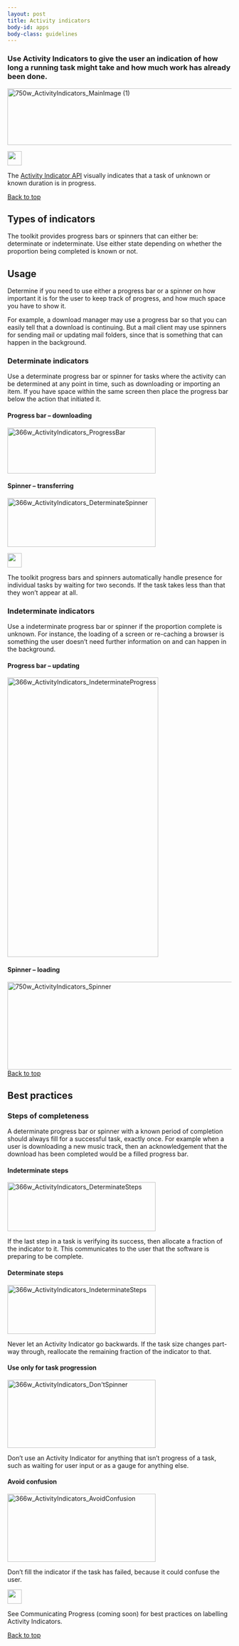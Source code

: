 ```yaml
---
layout: post
title: Activity indicators
body-id: apps
body-class: guidelines
---
```




<div id="loop-guidelines" class="col-10">
  <section class="row no-padding-top no-padding-right no-padding-left">
  <div class="col-10">
  <h3>Use Activity Indicators to give the user an indication of how long a running task might take and how much work has already been done.</h3>
  <div class="image-container">
  <img src="{{ site.assets_path }}1af1cdf3-750w_ActivityIndicators_MainImage-1.png" alt="750w_ActivityIndicators_MainImage (1)" width="679" height="127">
</div>
</div>
  <div class="col-10 box-grey vertical-align vertical-align--image-left">
  <p><img class="vertical-align__image" src="{{ site.assets_path }}608696e3-developer_links.png" alt="" width="32" height="32"></p>
  <div class="vertical-align__content">
  <p>The <a class="external" href="https://developer.ubuntu.com/api/qml/current/Ubuntu.Components.ActivityIndicator/">Activity Indicator API</a> visually indicates that a task of unknown or known duration is in progress.</p>
</div>
</div>
</section>
  <section class="row no-padding-right no-padding-left">
  <div class="link-top not-for-small">
  <a href="#">Back to top</a>
</div>
  <div class="col-10">
  <h2 id="types-of-indicators">Types of indicators</h2>
  <p>The toolkit provides progress bars or spinners that can either be: determinate or indeterminate. Use either state depending on whether the proportion being completed is known or not.</p>
</div>
  <div class="col-10">
  <h2>Usage</h2>
  <p>Determine if you need to use either a progress bar or a spinner on how important it is for the user to keep track of progress, and how much space you have to show it.</p>
  <p>For example, a download manager may use a progress bar so that you can easily tell that a download is continuing. But a mail client may use spinners for sending mail or updating mail folders, since that is something that can happen in the background.</p>
</div>
  <div class="col-10">
  <h3>Determinate indicators</h3>
  <p>Use a determinate progress bar or spinner for tasks where the activity can be determined at any point in time, such as downloading or importing an item. If you have space within the same screen then place the progress bar below the action that initiated it.</p>
</div>
  <div class="col-5">
  <h4>Progress bar – downloading</h4>
  <div class="image-container">
  <img src="{{ site.assets_path }}b7cc2368-366w_ActivityIndicators_ProgressBar.png" alt="366w_ActivityIndicators_ProgressBar" width="333" height="103">
</div>
</div>
  <div class="col-5">
  <h4>Spinner – transferring</h4>
  <div class="image-container">
  <img src="{{ site.assets_path }}79721f4b-366w_ActivityIndicators_DeterminateSpinner.png" alt="366w_ActivityIndicators_DeterminateSpinner" width="333" height="110">
</div>
</div>
  <div class="col-10 box-grey vertical-align vertical-align--image-left">
  <p><img class="vertical-align__image" src="{{ site.assets_path }}e9f11635-information-link.png" alt="" width="32" height="32"></p>
  <div class="vertical-align__content">
  <p>The toolkit progress bars and spinners automatically handle presence for individual tasks by waiting for two seconds. If the task takes less than that they won&#8217;t appear at all.</p>
</div>
</div>
  <div class="col-10">
  <h3>Indeterminate indicators</h3>
  <p>Use a indeterminate progress bar or spinner if the proportion complete is unknown. For instance, the loading of a screen or re-caching a browser is something the user doesn&#8217;t need further information on and can happen in the background.</p>
</div>
  <div class="col-5">
  <h4>Progress bar – updating</h4>
  <div class="image-container">
  <img src="{{ site.assets_path }}36038136-366w_ActivityIndicators_IndeterminateProgress.png" alt="366w_ActivityIndicators_IndeterminateProgress" width="339" height="628">
</div>
</div>
  <div class="col-10">
  <h4>Spinner – loading</h4>
  <div class="image-container">
  <img src="{{ site.assets_path }}31d111ac-750w_ActivityIndicators_Spinner.png" alt="750w_ActivityIndicators_Spinner" width="679" height="197">
</div>
</div>
</section>
  <section class="row no-padding-right no-padding-left">
  <div class="link-top not-for-small">
  <a href="#">Back to top</a>
</div>
  <h2 id="best-practises">Best practices</h2>
  <div class="col-10">
  <h3>Steps of completeness</h3>
  <p>A determinate progress bar or spinner with a known period of completion should always fill for a successful task, exactly once. For example when a user is downloading a new music track, then an acknowledgement that the download has been completed would be a filled progress bar.</p>
</div>
  <div class="col-5">
  <h4>Indeterminate steps</h4>
  <div class="col-5 image-container">
  <img src="{{ site.assets_path }}69824bb1-366w_ActivityIndicators_DeterminateSteps.png" alt="366w_ActivityIndicators_DeterminateSteps" width="333" height="110">
</div>
  <p>If the last step in a task is verifying its success, then allocate a fraction of the indicator to it. This communicates to the user that the software is preparing to be complete.</p>
</div>
  <div class="col-5">
  <h4>Determinate steps</h4>
  <div class="col-5 image-container">
  <img src="{{ site.assets_path }}f6bca0f9-366w_ActivityIndicators_IndeterminateSteps-1.png" alt="366w_ActivityIndicators_IndeterminateSteps" width="333" height="110">
</div>
  <p>Never let an Activity Indicator go backwards. If the task size changes part-way through, reallocate the remaining fraction of the indicator to that.</p>
</div>
  <div class="col-5">
  <h4>Use only for task progression</h4>
  <div class="col-5 image-container">
  <img src="{{ site.assets_path }}08e61720-366w_ActivityIndicators_DontSpinner.png" alt="366w_ActivityIndicators_Don'tSpinner" width="333" height="153">
</div>
  <p>Don&#8217;t use an Activity Indicator for anything that isn&#8217;t progress of a task, such as waiting for user input or as a gauge for anything else.</p>
</div>
  <div class="col-5">
  <h4>Avoid confusion</h4>
  <div class="col-5 image-container">
  <img src="{{ site.assets_path }}cb401570-366w_ActivityIndicators_AvoidConfusion.png" alt="366w_ActivityIndicators_AvoidConfusion" width="333" height="153">
</div>
  <p>Don&#8217;t fill the indicator if the task has failed, because it could confuse the user.</p>
</div>
  <div class="col-10 box-grey vertical-align vertical-align--image-left">
  <p><img class="vertical-align__image" src="{{ site.assets_path }}75f60d24-link_external.png" alt="" width="32" height="32"></p>
  <div class="vertical-align__content">
  <p>See Communicating Progress (coming soon) for best practices on labelling Activity Indicators.</p>
</div>
</div>
</section>
  <section class="row no-padding-right no-padding-left no-border no-padding-bottom">
  <div class="link-top not-for-small">
  <a href="#">Back to top</a>
</div>
</section>
</div>
